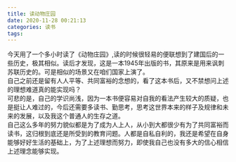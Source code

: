 ```yaml
---
title: 读动物庄园
date: 2020-11-28 00:21:13
categories: 读书
tags:
---
```


  今天用了一个多小时读了《动物庄园》,读的时候很轻易的便联想到了建国后的一些历史，极其相似。读后才发现，这是一本1945年出版的书，其原来是用来讽刺苏联历史的。可是相似的场景又在咱们国家上演了。<br>
  自己之前还是留有人人平等、共同富裕的念想的，看了这本书后，又不禁想问上述的理想难道真的能实现吗？<br>
  可悲的是，自己的学识尚浅，因为一本书便容易对自我的看法产生较大的质疑，也是挺让人难过的，今后还需要多读书、勤思考，思考这世界本来的样子及规律和未来的发展，以及我这个普通人的生存之道。<br>
  自己这么多年的努力貌似都是为了成为人上人，从小到大都很少有为了共同富裕而读书，这归根到底还是所受到的教育问题。人都是自私自利的，我还是希望在自身能够好好生活的基础上，为了上述理想而努力，即使我自己也没有多大的信心相信上述理念能够实现。